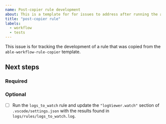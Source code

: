 ```yaml
---
name: Post-copier rule development
about: This is a template for for issues to address after running the able-workflow-rule-copier template.
title: "post-copier rule"
labels:
  - workflow
  - tests
---
```


This issue is for tracking the development of a rule that was copied from the `able-workflow-rule-copier` template.

## Next steps

### Required

### Optional

- [ ] Run the `logs_to_watch` rule and update the `"logViewer.watch"` section of `.vscode/settings.json` with the results found in `logs/rules/logs_to_watch.log`.

